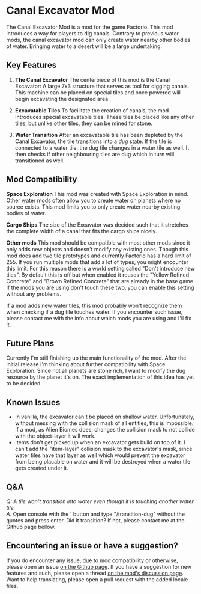 # Canal Excavator Mod
The Canal Excavator Mod is a mod for the game Factorio. This mod introduces a way for players to dig canals. Contrary to previous water mods, the canal excavator mod can only create water nearby other bodies of water. Bringing water to a desert will be a large undertaking.

## Key Features
1. **The Canal Excavator**
The centerpiece of this mod is the Canal Excavator: A large 7x3 structure that serves as tool for digging canals. This machine can be placed on special tiles and once powered will begin excavating the designated area.

2. **Excavatable Tiles**
To facilitate the creation of canals, the mod introduces special excavatable tiles. These tiles be placed like any other tiles, but unlike other tiles, they can be mined for stone. 

3. **Water Transition**
After an excavatable tile has been depleted by the Canal Excavator, the tile transitions into a _dug_ state. If the tile is connected to a water tile, the dug tile changes in a water tile as well. It then checks if other neighbouring tiles are dug which in turn will transitioned as well. 


## Mod Compatibility

**Space Exploration**
This mod was created with Space Exploration in mind. Other water mods often allow you to create water on planets where no source exists. This mod limits you to only create water nearby existing bodies of water.

**Cargo Ships**
The size of the Excavator was decided such that it stretches the complete width of a canal that fits the cargo ships nicely.

**Other mods**
This mod should be compatible with most other mods since it only adds new objects and doesn't modify any existing ones. Though this mod does add two tile prototypes and currently Factorio has a hard limit of 255. If you run multiple mods that add a lot of types, you might encounter this limit. For this reason there is a world setting called "Don't introduce new tiles". By default this is off but when enabled it reuses the "Yellow Refined Concrete" and "Brown Refined Concrete" that are already in the base game. If the mods you are using don't touch these two, you can enable this setting without any problems.

If a mod adds new water tiles, this mod probably won't recognize them when checking if a dug tile touches water. If you encounter such issue, please contact me with the info about which mods you are using and I'll fix it.

## Future Plans
Currently I'm still finishing up the main functionality of the mod. After the initial release I'm thinking about further compatibility with Space Exploration. Since not all planets are stone rich, I want to modify the dug resource by the planet it's on. The exact implementation of this idea has yet to be decided.

## Known Issues

 * In vanilla, the excavator can't be placed on shallow water. Unfortunately, without messing with the collision mask of all entities, this is impossible. If a mod, as Alien Biomes does, changes the collision mask to not collide with the object-layer it will work.  
 * Items don't get picked up when an excavator gets build on top of it. I can't add the "item-layer" collision mask to the excavator's mask, since water tiles have that layer as well which would prevent the excavator from being placable on water and it will be destroyed when a water tile gets created under it.

## Q&A

*Q: A tile won't transition into water even though it is touching another water tile*  
*A:* Open console with the ` button and type "/transition-dug" without the quotes and press enter. Did it transition? If not, please contact me at the Github page bellow.

## Encountering an issue or have a suggestion?
If you do encounter any issue, due to mod compatibility or otherwise, please open an issue [on the Github page](https://github.com/jurgyy/Factorio-Canal-Excavator/issues). If you have a suggestion for new features and such, please open a thread [on the mod's discussion page](https://mods.factorio.com/mod/canal-excavator/discussion). Want to help translating, please open a pull request with the added locale files.